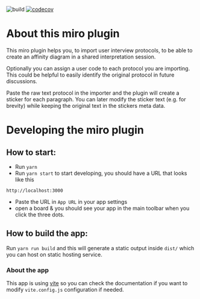 ![build](https://github.com/stefan-spittank/miro-affinity-diagram-tools/actions/workflows/nodejs.yml/badge.svg)
[![codecov](https://codecov.io/gh/stefan-spittank/miro-affinity-diagram-tools/branch/master/graph/badge.svg?token=R59DMNEF1A)](https://codecov.io/gh/stefan-spittank/miro-affinity-diagram-tools)

# About this miro plugin
This miro plugin helps you, to import user interview protocols, to be
able to create an affinity diagram in a shared interpretation session.

Optionally you can assign a user code to each protocol you are
importing. This could be helpful to easily identify the original
protocol in future discussions.

Paste the raw text protocol in the importer and the plugin will create a sticker
for each paragraph. You can later modify the sticker text (e.g. for
brevity) while keeping the original text in the stickers meta data.

# Developing the miro plugin

## How to start:

- Run `yarn`
- Run `yarn start` to start developing, you should have a URL
  that looks like this

```
http://localhost:3000
```

- Paste the URL in `App URL` in your app settings
- open a board & you should see your app in the main toolbar when you click the
  three dots.

## How to build the app:

Run `yarn run build` and this will generate a static output
inside `dist/` which you can host on static hosting service.

### About the app

This app is using [vite](https://vitejs.dev/) so you can check the documentation
if you want to modify `vite.config.js` configuration if needed.
